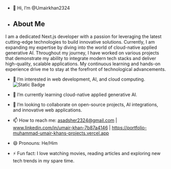 - 👋 Hi, I’m @Umairkhan2324
- ## About Me

I am a dedicated Next.js developer with a passion for leveraging the latest cutting-edge technologies to build innovative solutions. Currently, I am expanding my expertise by diving into the world of cloud-native applied generative AI. Throughout my journey, I have worked on various projects that demonstrate my ability to integrate modern tech stacks and deliver high-quality, scalable applications. My continuous learning and hands-on experience drive me to stay at the forefront of technological advancements.
- 👀 I’m interested in web development, AI, and cloud computing.
![Static Badge](https://img.shields.io/badge/Reactjs-blue?style=for-the-badge&logoSize=auto)




- 🌱 I’m currently learning cloud-native applied generative AI.
- 💞️ I’m looking to collaborate on open-source projects, AI integrations, and innovative web applications.
- 📫 How to reach me: asadsher2324@gmail.com | www.linkedin.com/in/umair-khan-7b87a4146 | https://portfolio-muhammad-umair-khans-projects.vercel.app
- 😄 Pronouns: He/Him
- ⚡ Fun fact: I love watching movies, reading articles and exploring new tech trends in my spare time.

<!---
Umairkhan2324/Umairkhan2324 is a ✨ special ✨ repository because its `README.md` (this file) appears on your GitHub profile.
You can click the Preview link to take a look at your changes.
--->
